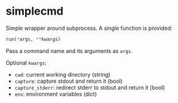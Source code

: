 # simplecmd

Simple wrapper around subprocess. A single function is provided:

```python
run(*args, **kwargs)
```

Pass a command name and its arguments as `args`.

Optional `kwargs`:

- `cwd`: current working directory (string)
- `capture`: capture stdout and return it (bool)
- `capture_stderr`: redirect stderr to stdout and return it (bool)
- `env`: environment variables (dict)
